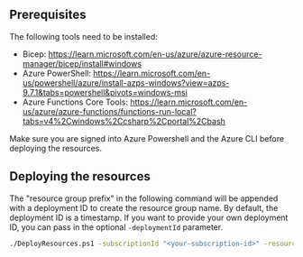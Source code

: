 ## Prerequisites

The following tools need to be installed:
- Bicep: https://learn.microsoft.com/en-us/azure/azure-resource-manager/bicep/install#windows
- Azure PowerShell: https://learn.microsoft.com/en-us/powershell/azure/install-azps-windows?view=azps-9.7.1&tabs=powershell&pivots=windows-msi
- Azure Functions Core Tools: https://learn.microsoft.com/en-us/azure/azure-functions/functions-run-local?tabs=v4%2Cwindows%2Ccsharp%2Cportal%2Cbash

Make sure you are signed into Azure Powershell and the Azure CLI before deploying the resources.

## Deploying the resources

The "resource group prefix" in the following command will be appended with a deployment ID to create the resource group name. By default, the deployment ID is a timestamp. If you want to provide your own deployment ID, you can pass in the optional `-deploymentId` parameter.

```bash
./DeployResources.ps1 -subscriptionId "<your-subscription-id>" -resourceGroupPrefix "<your-resource-group-prefix>"
```